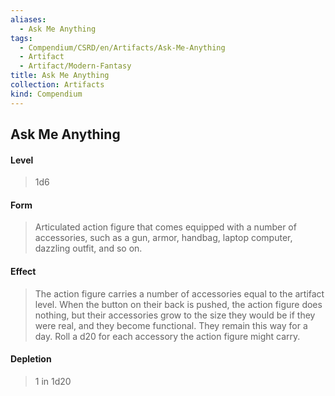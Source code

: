 ```yaml
---
aliases:
  - Ask Me Anything
tags:
  - Compendium/CSRD/en/Artifacts/Ask-Me-Anything
  - Artifact
  - Artifact/Modern-Fantasy
title: Ask Me Anything
collection: Artifacts
kind: Compendium
---
```

## Ask Me Anything 
#### Level 
>1d6 
#### Form 
>Articulated action figure that comes equipped with a number of accessories, such as a gun, armor, handbag, laptop computer, dazzling outfit, and so on. 
#### Effect 
>The action figure carries a number of accessories equal to the artifact level. When the button on their back is pushed, the action figure does nothing, but their accessories grow to the size they would be if they were real, and they become functional. They remain this way for a day. 
>Roll a d20 for each accessory the action figure might carry. 
#### Depletion 
>1 in 1d20
